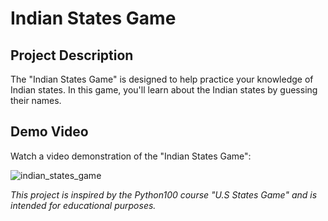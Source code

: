 # Indian States Game 

## Project Description

The "Indian States Game" is designed to help practice your knowledge of Indian states. In this game, you'll learn about the Indian states by guessing their names.

## Demo Video

Watch a video demonstration of the "Indian States Game":

![indian_states_game](https://github.com/Prakhar-Verma39/python_100/assets/103757447/ea83b159-ca43-415e-8d5f-71571181c84b)

*This project is inspired by the Python100 course "U.S States Game" and is intended for educational purposes.*
